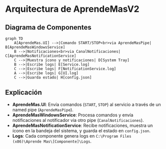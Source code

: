 # Arquitectura de AprendeMasV2

## Diagrama de Componentes

```mermaid
graph TD
    A[AprendeMas.UI] -->|Comando START/STOP<br>via AprendeMasPipe| B[AprendeMasWindowsService]
    B -->|Notificaciones<br>via CanalNotificaciones| C[AprendeMasNotificationService]
    C -->|Muestra ícono y notificaciones| D[System Tray]
    B -->|Escribe logs| E[Service.log]
    C -->|Escribe logs| F[NotificationService.log]
    A -->|Escribe logs| G[UI.log]
    C -->|Guarda estado| H[config.json]
```

## Explicación

- **AprendeMas.UI**: Envía comandos (`START`, `STOP`) al servicio a través de un named pipe (`AprendeMasPipe`).
- **AprendeMasWindowsService**: Procesa comandos y envía notificaciones al notificador via otro pipe (`CanalNotificaciones`).
- **AprendeMasNotificationService**: Recibe notificaciones, muestra un ícono en la bandeja del sistema, y guarda el estado en `config.json`.
- **Logs**: Cada componente genera logs en `C:\Program Files (x86)\Aprende Mas\[Componente]\Logs`.